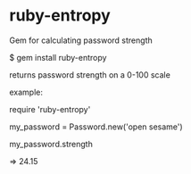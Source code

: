 ruby-entropy
============

Gem for calculating password strength

$ gem install ruby-entropy

returns password strength on a 0-100 scale


example:

require 'ruby-entropy'

my_password = Password.new('open sesame')

my_password.strength
  
  => 24.15 
